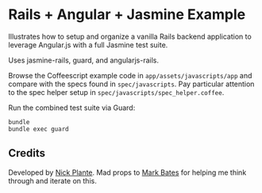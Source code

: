 # Rails + Angular + Jasmine Example

Illustrates how to setup and organize a vanilla Rails backend application to
leverage Angular.js with a full Jasmine test suite.

Uses jasmine-rails, guard, and angularjs-rails.

Browse the Coffeescript example code in `app/assets/javascripts/app` and
compare with the specs found in `spec/javascripts`. Pay particular attention
to the spec helper setup in `spec/javascripts/spec_helper.coffee`.

Run the combined test suite via Guard:

    bundle
    bundle exec guard

## Credits

Developed by [Nick Plante](http://nickplante.com). Mad props to
[Mark Bates](http://markbates.com) for helping me think through and iterate on
this.
